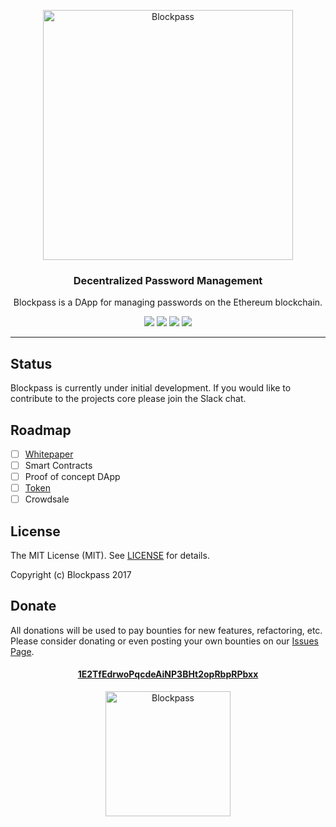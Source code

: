<p align="center">
	<a href="http://blockpass"><img src="http://i.imgur.com/srpUC5z.png" alt="Blockpass" width="400"></a>
</p>
<h3 align="center">Decentralized Password Management<!-- Serve Confidently. --></h3>
<p align="center">Blockpass is a DApp for managing passwords on the Ethereum blockchain.</p>
<p align="center">
  <a href="https://blockpass.herokuapp.com"><img src="https://blockpass.herokuapp.com/badge.svg"></a>
  <a href="https://raw.githubusercontent.com/blockpass/blockpass/master/LICENSE"><img src="http://img.shields.io/badge/license-mit-blue.svg"></a>
  <a href="https://twitter.com/blockpassdapp"><img src="https://img.shields.io/badge/twitter-%40blockpassdapp-blue.svg"></a>
  <a href="#donate"><img src="https://img.shields.io/badge/donate-bitcoin-yellow.svg"></a>
</p>

---

## Status

Blockpass is currently under initial development. If you would like to contribute to the projects core please join the Slack chat.

## Roadmap

* [ ] [Whitepaper](https://github.com/blockpass/blockpass/wiki/Whitepaper)
* [ ] Smart Contracts
* [ ] Proof of concept DApp
* [ ] [Token](https://github.com/blockpass/token)
* [ ] Crowdsale

## License

The MIT License (MIT). See [LICENSE](https://github.com/blockpass/blockpass/blob/master/LICENSE) for details.

Copyright (c) Blockpass 2017

## Donate

All donations will be used to pay bounties for new features, refactoring, etc. Please consider donating or even posting your own bounties on our [Issues Page](https://github.com/blockpass/blockpass/issues).

<h4 align="center">
  <a href="https://blockchain.info/address/1E2TfEdrwoPqcdeAiNP3BHt2opRbpRPbxx">1E2TfEdrwoPqcdeAiNP3BHt2opRbpRPbxx</a>
</h4>
<p align="center">
	<a href="https://blockchain.info/address/1E2TfEdrwoPqcdeAiNP3BHt2opRbpRPbxx"><img src="http://i.imgur.com/mFaxkNU.png" alt="Blockpass" width="200"></a>
</p>
